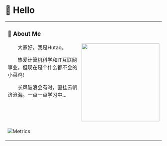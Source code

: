 #  🙋 Hello

<table>
<tr><td>

<!-- About me 关于我 -->
### 🤺 About Me
  
<img align="right" width="250" src="https://share.icloud.com/photos/069cE9Ztj8-y4LEjT0gO5ELNw" />

<p>&emsp;&emsp;大家好，我是Hutao。</p>
<p>&emsp;&emsp;热爱计算机科学和IT互联网事业，但现在是个什么都不会的小菜鸡!</p>
<p>&emsp;&emsp;长风破浪会有时，直挂云帆济沧海。一点一点学习中...</p>

</td></tr>

<tr>
<td>

![Metrics](https://metrics.lecoq.io/hutao571?template=classic&base=header%2C%20activity%2C%20community%2C%20repositories%2C%20metadata&base.indepth=false&base.hireable=false&base.skip=false&config.timezone=Asia%2FShanghai)
